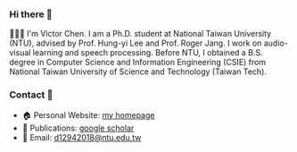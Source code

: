 ### Hi there 👋 
👨🏼‍💻 I'm Victor Chen. I am a Ph.D. student at National Taiwan University (NTU), advised by Prof. Hung-yi Lee and Prof. Roger Jang. I work on audio-visual learning and speech processing. Before NTU, I obtained a B.S. degree in Computer Science and Information Engineering (CSIE) from National Taiwan University of Science and Technology (Taiwan Tech).

### Contact 👋
- 🏠 Personal Website: [my homepage](https://xjchen.tech)
- 📖 Publications: [google scholar](https://scholar.google.com/citations?user=ZDVOXd4AAAAJ&hl=en)
- 📩 Email: [d12942018@ntu.edu.tw](d12942018@ntu.edu.tw)
